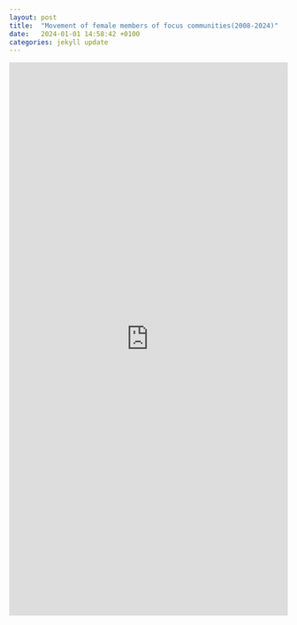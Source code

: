 ```yaml
---
layout: post
title:  "Movement of female members of focus communities(2008-2024)"
date:   2024-01-01 14:58:42 +0100
categories: jekyll update
---
```


<iframe src="https://elinebrunke.github.io/assets/Es_De_minsize25.html" 
        width="100%" 
        height="1000px" 
        frameborder="0">
</iframe>


